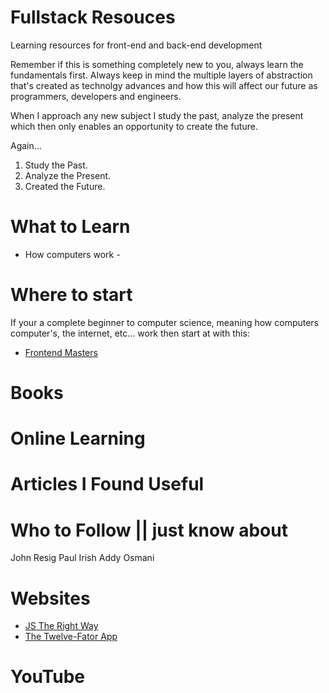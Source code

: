 # Fullstack Resouces
Learning resources for front-end and back-end development

Remember if this is something completely new to you, always learn the fundamentals first. Always keep in mind the multiple layers of abstraction that's created as technolgy advances and how this will affect our future as programmers, developers and engineers. 

When I approach any new subject I study the past, analyze the present which then only enables an opportunity to create the future.

Again...

  1. Study the Past.
  2. Analyze the Present.
  3. Created the Future.

# What to Learn
  * How computers work -

# Where to start

If your a complete beginner to computer science, meaning how computers computer's, the internet, etc... work then start at with this:

* [Frontend Masters ](https://frontendmasters.com/books/front-end-handbook/2017/)


# Books


# Online Learning 


# Articles I Found Useful


# Who to Follow || just know about

John Resig
Paul Irish
Addy Osmani

# Websites

* [JS The Right Way](http://jstherightway.org/)
* [The Twelve-Fator App](https://12factor.net/)

# YouTube

